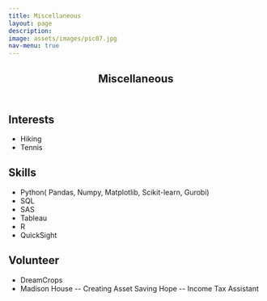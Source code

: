 ```yaml
---
title: Miscellaneous
layout: page
description: 
image: assets/images/pic07.jpg
nav-menu: true
---
```


<!-- Main -->
<div id="main" class="alt">

<!-- One -->
<section id="one">
	<div class="inner">
		<header class="major">
			<h1>Miscellaneous</h1>
		</header>
<!-- Content -->
<h2 id="content"> Interests </h2>
		<ul>
			<li>Hiking </li>
			<li>Tennis </li>
		</ul>
<p></p>

<h2 id="content"> Skills </h2>
		<ul>
			<li>Python( Pandas, Numpy, Matplotlib, Scikit-learn, Gurobi)</li>
			<li>SQL</li>
			<li>SAS</li>
			<li>Tableau</li>
			<li>R</li>
			<li>QuickSight</li>
		</ul>

<h2 id="content"> Volunteer </h2>
		<ul>
			<li>DreamCrops</li>
			<li>Madison House -- Creating Asset Saving Hope -- Income Tax Assistant </li>
		</ul>
<p></p>

